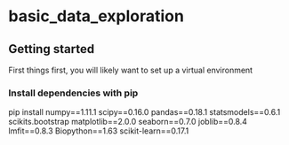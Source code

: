 # basic_data_exploration

## Getting started
First things first, you will likely want to set up a virtual environment

### Install dependencies with pip
pip install numpy==1.11.1 scipy==0.16.0 pandas==0.18.1 statsmodels==0.6.1 scikits.bootstrap matplotlib==2.0.0 seaborn==0.7.0 joblib==0.8.4 lmfit==0.8.3 Biopython==1.63 scikit-learn==0.17.1

